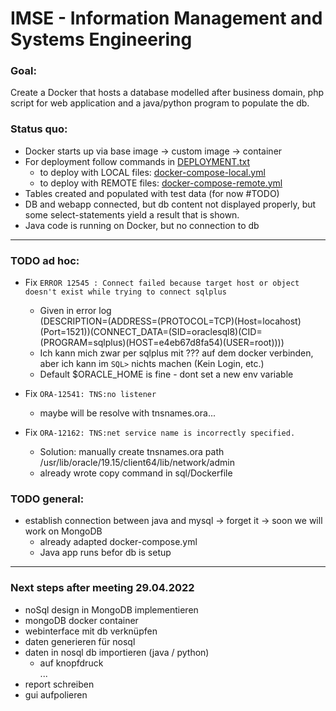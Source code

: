 # IMSE - Information Management and Systems Engineering 
### Goal: 
Create a Docker that hosts a database modelled after business domain, php script for web application and 
a java/python program to populate the db.

### Status quo:
* Docker starts up via base image -> custom image -> container 
* For deployment follow commands in [DEPLOYMENT.txt](./DEPLOYMENT.md)
  * to deploy with LOCAL files: [docker-compose-local.yml](/compose/oraclesql-comp/docker-compose-local.yml)
  * to deploy with REMOTE files: [docker-compose-remote.yml](/compose/oraclesql-comp/docker-compose-remote.yml)
* Tables created and populated with test data (for now #TODO)
* DB and webapp connected, but db content not displayed properly, but some select-statements yield a result that is shown.
* Java code is running on Docker, but no connection to db
---
### TODO ad hoc:
* Fix ``ERROR 12545 : Connect failed because target host or object doesn't exist while trying to connect sqlplus``
  * Given in error log  
    (DESCRIPTION=(ADDRESS=(PROTOCOL=TCP)(Host=locahost)(Port=1521))(CONNECT_DATA=(SID=oraclesql8)(CID=(PROGRAM=sqlplus)(HOST=e4eb67d8fa54)(USER=root))))
  * Ich kann mich zwar per sqlplus mit ??? auf dem docker verbinden, aber ich kann im ``SQL>`` nichts machen (Kein Login, etc.)
  * Default $ORACLE_HOME is fine - dont set a new env variable 

* Fix ``ORA-12541: TNS:no listener``  
  * maybe will be resolve with tnsnames.ora...

* Fix ``ORA-12162: TNS:net service name is incorrectly specified.``  
  * Solution: manually create tnsnames.ora path /usr/lib/oracle/19.15/client64/lib/network/admin
  * already wrote copy command in sql/Dockerfile

### TODO general:
* establish connection between java and mysql -> forget it -> soon we will work on MongoDB
    * already adapted docker-compose.yml
    * Java app runs befor db is setup
    
---
### Next steps after meeting 29.04.2022
- noSql design in MongoDB implementieren
- mongoDB docker container
- webinterface mit db verknüpfen
- daten generieren für nosql
- daten in nosql db importieren (java / python)
     - auf knopfdruck <br>
...
- report schreiben
- gui aufpolieren
